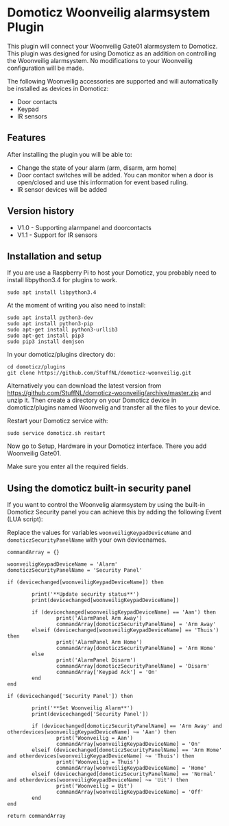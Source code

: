 # Domoticz Woonveilig alarmsystem Plugin

This plugin will connect your Woonveilig Gate01 alarmsystem to Domoticz. This plugin was designed for using Domoticz as an addition on controlling the Woonveilig alarmsystem. No modifications to your Woonveilig configuration will be made.

The following Woonveilig accessories are supported and will automatically be installed as devices in Domoticz: 
* Door contacts
* Keypad
* IR sensors

## Features
After installing the plugin you will be able to:
* Change the state of your alarm (arm, disarm, arm home)
* Door contact switches will be added. You can monitor when a door is open/closed and use this information for event based ruling.
* IR sensor devices will be added

## Version history
* V1.0 - Supporting alarmpanel and doorcontacts
* V1.1 - Support for IR sensors

## Installation and setup

If you are use a Raspberry Pi to host your Domoticz, you probably need to install libpython3.4 for plugins to work.
```
sudo apt install libpython3.4
```
At the moment of writing you also need to install:

```
sudo apt install python3-dev
sudo apt install python3-pip
sudo apt-get install python3-urllib3
sudo apt-get install pip3
sudo pip3 install demjson
```
In your domoticz/plugins directory do:
```
cd domoticz/plugins
git clone https://github.com/StuffNL/domoticz-woonveilig.git
```
Alternatively you can download the latest version from https://github.com/StuffNL/domoticz-woonveilig/archive/master.zip and unzip it. Then create a directory on your Domoticz device in domoticz/plugins named Woonvelig and transfer all the files to your device.

Restart your Domoticz service with:

```
sudo service domoticz.sh restart
```
Now go to Setup, Hardware in your Domoticz interface. There you add Woonveilig Gate01.

Make sure you enter all the required fields.

## Using the domoticz built-in security panel 
If you want to control the Woonvelig alarmsystem by using the built-in Domoticz Security panel you can achieve this by adding the following Event (LUA script):

Replace the values for variables `woonveiligKeypadDeviceName` and `domoticzSecurityPanelName` with your own devicenames.

```
commandArray = {}

woonveiligKeypadDeviceName = 'Alarm'
domoticzSecurityPanelName = 'Security Panel'

if (devicechanged[woonveiligKeypadDeviceName]) then
    
        print('**Update security status**')
        print(devicechanged[woonveiligKeypadDeviceName])

        if (devicechanged[woonveiligKeypadDeviceName] == 'Aan') then
                print('AlarmPanel Arm Away')
                commandArray[domoticzSecurityPanelName] = 'Arm Away'
        elseif (devicechanged[woonveiligKeypadDeviceName] == 'Thuis') then
                print('AlarmPanel Arm Home')
                commandArray[domoticzSecurityPanelName] = 'Arm Home'
        else
                print('AlarmPanel Disarm')
                commandArray[domoticzSecurityPanelName] = 'Disarm'
                commandArray['Keypad Ack'] = 'On'
        end
end

if (devicechanged['Security Panel']) then
    
        print('**Set Woonveilig Alarm**')
        print(devicechanged['Security Panel'])

        if (devicechanged[domoticzSecurityPanelName] == 'Arm Away' and otherdevices[woonveiligKeypadDeviceName] ~= 'Aan') then
                print('Woonveilig = Aan')
                commandArray[woonveiligKeypadDeviceName] = 'On'
        elseif (devicechanged[domoticzSecurityPanelName] == 'Arm Home' and otherdevices[woonveiligKeypadDeviceName] ~= 'Thuis') then
                print('Woonveilig = Thuis')
                commandArray[woonveiligKeypadDeviceName] = 'Home'
        elseif (devicechanged[domoticzSecurityPanelName] == 'Normal' and otherdevices[woonveiligKeypadDeviceName] ~= 'Uit') then
                print('Woonveilig = Uit')
                commandArray[woonveiligKeypadDeviceName] = 'Off'
        end
end

return commandArray

```

